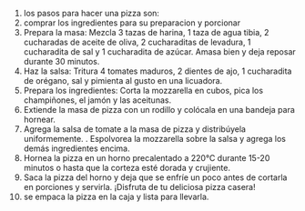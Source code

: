 1. los pasos para hacer una pizza son:
2. comprar los ingredientes para su preparacion y porcionar
3. Prepara la masa: Mezcla 3 tazas de harina, 1 taza de agua tibia, 2 cucharadas de aceite de oliva, 2 cucharaditas de levadura, 1 cucharadita de sal y 1 cucharadita de azúcar. Amasa bien y deja reposar durante 30 minutos.
4. Haz la salsa: Tritura 4 tomates maduros, 2 dientes de ajo, 1 cucharadita de orégano, sal y pimienta al gusto en una licuadora.
5. Prepara los ingredientes: Corta la mozzarella en cubos, pica los champiñones, el jamón y las aceitunas.
6. Extiende la masa de pizza con un rodillo y colócala en una bandeja para hornear.
7. Agrega la salsa de tomate a la masa de pizza y distribúyela uniformemente.
. Espolvorea la mozzarella sobre la salsa y agrega los demás ingredientes encima.
8. Hornea la pizza en un horno precalentado a 220°C durante 15-20 minutos o hasta que la corteza esté dorada y crujiente.
9. Saca la pizza del horno y deja que se enfríe un poco antes de cortarla en porciones y servirla.
¡Disfruta de tu deliciosa pizza casera!
9. se empaca la pizza en la caja y lista para llevarla.

